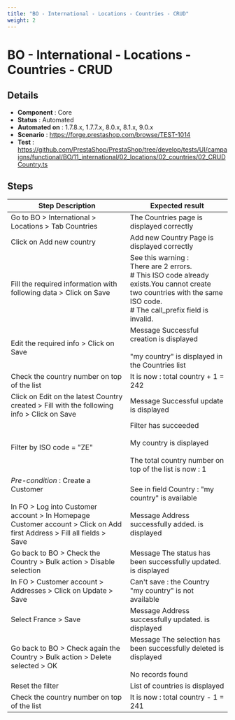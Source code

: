 ```yaml
---
title: "BO - International - Locations - Countries - CRUD"
weight: 2
---
```


# BO - International - Locations - Countries - CRUD
## Details
* **Component** : Core
* **Status** : Automated
* **Automated on** : 1.7.8.x, 1.7.7.x, 8.0.x, 8.1.x, 9.0.x
* **Scenario** : https://forge.prestashop.com/browse/TEST-1014
* **Test** : https://github.com/PrestaShop/PrestaShop/tree/develop/tests/UI/campaigns/functional/BO/11_international/02_locations/02_countries/02_CRUDCountry.ts

## Steps
| Step Description | Expected result |
| ----- | ----- |
| Go to BO > International > Locations > Tab Countries | The Countries page is displayed correctly |
| Click on Add new country | Add new Country Page is displayed correctly |
| Fill the required information with following data > Click on Save | See this warning :<br>There are 2 errors.<br> # This ISO code already exists.You cannot create two countries with the same ISO code.<br> # The call_prefix field is invalid. |
| Edit the required info > Click on Save | Message Successful creation is displayed<br><br>"my country" is displayed in the Countries list |
| Check the country number on top of the list | It is now : total country + 1 = 242 |
| Click on Edit on the latest Country created > Fill with the following info > Click on Save | Message Successful update is displayed |
| Filter by ISO code = "ZE" | Filter has succeeded<br><br>My country is displayed<br><br>The total country number on top of the list is now : 1 |
| *Pre-condition* : Create a Customer<br><br>In FO > Log into Customer account > In Homepage Customer account > Click on Add first Address > Fill all fields > Save | See in field Country : "my country" is available<br><br>Message Address successfully added. is displayed |
| Go back to BO > Check the Country > Bulk action > Disable selection | Message The status has been successfully updated. is displayed |
| In FO > Customer account > Addresses > Click on Update > Save | Can't save : the Country "my country" is not available |
| Select France > Save | Message Address successfully updated. is displayed |
| Go back to BO > Check again the Country > Bulk action > Delete selected > OK | Message The selection has been successfully deleted is displayed<br><br>No records found |
| Reset the filter | List of countries is displayed |
| Check the country number on top of the list | It is now : total country - 1 = 241 |
